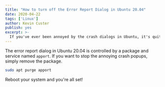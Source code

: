 ```yaml
---
title: "How to turn off the Error Report Dialog in Ubuntu 20.04"
date: 2020-04-22
tags: ['Linux']
author: Kevin Custer
publish: yes
excerpt: >-
  If you've ever been annoyed by the crash dialogs in Ubuntu, it's quite easy to turn them off.  This article will show you the steps to get rid of the annoyances as well as thin out your system processes.
---
```


The error report dialog in Ubuntu 20.04 is controlled by a package and service named `apport`.  If you want to stop the annoying crash popups, simply remove the package.

```bash
sudo apt purge apport
```

Reboot your system and you're all set!